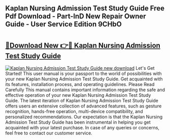 ## Kaplan Nursing Admission Test Study Guide Free Pdf Download - Part-lnD New Repair Owner Guide - User Service Edition 9CHbO

# <h2><a href="http://bc81613.oget.top/?id=Kaplan+Nursing+Admission+Test+Study+Guide">🔗Download New 👉🔴 Kaplan Nursing Admission Test Study Guide</a></h2>

[![Kaplan Nursing Admission Test Study Guide new download](https://i.imgur.com/5g1atiW.png)](http://bc81613.oget.top/?id=Kaplan+Nursing+Admission+Test+Study+Guide)
Let's Get Started! This user manual is your passport to the world of possibilities with your new Kaplan Nursing Admission Test Study Guide. Get acquainted with its features, installation process, and operating guidelines. Please Read Carefully This manual contains important information regarding the safe and effective operation of your new Kaplan Nursing Admission Test Study Guide. The latest iteration of Kaplan Nursing Admission Test Study Guide offers users an extensive collection of advanced features, such as gesture recognition, hands-free operation, multi-device compatibility, and personalized recommendations. Our expectation is that the Kaplan Nursing Admission Test Study Guide has been instrumental in helping you get acquainted with your latest purchase. In case of any queries or concerns, feel free to contact our customer service.
